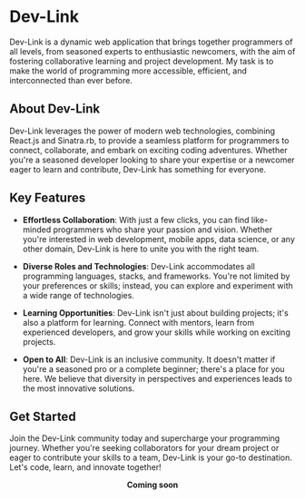 # Dev-Link

Dev-Link is a dynamic web application that brings together programmers of all levels, from seasoned experts to enthusiastic newcomers, with the aim of fostering collaborative learning and project development. My task is to make the world of programming more accessible, efficient, and interconnected than ever before.

## About Dev-Link

Dev-Link leverages the power of modern web technologies, combining React.js and Sinatra.rb, to provide a seamless platform for programmers to connect, collaborate, and embark on exciting coding adventures. Whether you're a seasoned developer looking to share your expertise or a newcomer eager to learn and contribute, Dev-Link has something for everyone.

## Key Features

- **Effortless Collaboration**: With just a few clicks, you can find like-minded programmers who share your passion and vision. Whether you're interested in web development, mobile apps, data science, or any other domain, Dev-Link is here to unite you with the right team.

- **Diverse Roles and Technologies**: Dev-Link accommodates all programming languages, stacks, and frameworks. You're not limited by your preferences or skills; instead, you can explore and experiment with a wide range of technologies.

- **Learning Opportunities**: Dev-Link isn't just about building projects; it's also a platform for learning. Connect with mentors, learn from experienced developers, and grow your skills while working on exciting projects.

- **Open to All**: Dev-Link is an inclusive community. It doesn't matter if you're a seasoned pro or a complete beginner; there's a place for you here. We believe that diversity in perspectives and experiences leads to the most innovative solutions.

## Get Started

Join the Dev-Link community today and supercharge your programming journey. Whether you're seeking collaborators for your dream project or eager to contribute your skills to a team, Dev-Link is your go-to destination. Let's code, learn, and innovate together!

<p align="center">
    <strong>Coming soon</strong>
</p>
